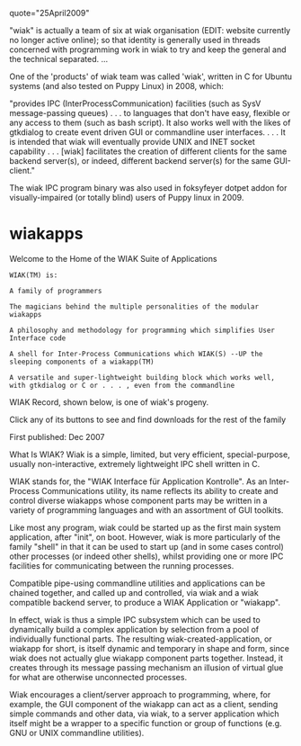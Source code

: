 quote="25April2009"

"wiak" is actually a team of six at wiak organisation (EDIT: website currently no longer active online); so that identity is generally used in threads concerned with programming work in wiak to try and keep the general and the technical separated.
...

One of the 'products' of wiak team was called 'wiak', written in C for Ubuntu systems (and also tested on Puppy Linux) in 2008, which:

"provides IPC (InterProcessCommunication) facilities (such as SysV message-passing queues) . . . to languages that don't have easy, flexible or any access to them (such as bash script). It also works well with the likes of gtkdialog to create event driven GUI or commandline user interfaces. . . . It is intended that wiak will eventually provide UNIX and INET socket capability
. . . [wiak] facilitates the creation of different clients for the same backend server(s), or indeed, different backend server(s) for the same GUI-client."

The wiak IPC program binary was also used in foksyfeyer dotpet addon for visually-impaired (or totally blind) users of Puppy linux in 2009.

# wiakapps

 Welcome to the Home of the WIAK Suite of Applications

    WIAK(TM) is:

    A family of programmers

    The magicians behind the multiple personalities of the modular wiakapps

    A philosophy and methodology for programming which simplifies User Interface code

    A shell for Inter-Process Communications which WIAK(S) --UP the sleeping components of a wiakapp(TM)

    A versatile and super-lightweight building block which works well, with gtkdialog or C or . . . , even from the commandline


WIAK Record, shown below, is one of wiak's progeny.

Click any of its buttons to see and find downloads for the rest of the family

First published: Dec 2007

What Is WIAK?
Wiak is a simple, limited, but very efficient, special-purpose, usually non-interactive, extremely lightweight IPC shell written in C.

WIAK stands for, the "WIAK Interface für Application Kontrolle". As an Inter-Process Communications utility, its name reflects its ability to create and control diverse wiakapps whose component parts may be written in a variety of programming languages and with an assortment of GUI toolkits.

Like most any program, wiak could be started up as the first main system application, after "init", on boot. However, wiak is more particularly of the family "shell" in that it can be used to start up (and in some cases control) other processes (or indeed other shells), whilst providing one or more IPC facilities for communicating between the running processes.

Compatible pipe-using commandline utilities and applications can be chained together, and called up and controlled, via wiak and a wiak compatible backend server, to produce a WIAK Application or "wiakapp".

In effect, wiak is thus a simple IPC subsystem which can be used to dynamically build a complex application by selection from a pool of individually functional parts. The resulting wiak-created-application, or wiakapp for short, is itself dynamic and temporary in shape and form, since wiak does not actually glue wiakapp component parts together. Instead, it creates through its message passing mechanism an illusion of virtual glue for what are otherwise unconnected processes.

Wiak encourages a client/server approach to programming, where, for example, the GUI component of the wiakapp can act as a client, sending simple commands and other data, via wiak, to a server application which itself might be a wrapper to a specific function or group of functions (e.g. GNU or UNIX commandline utilities). 
